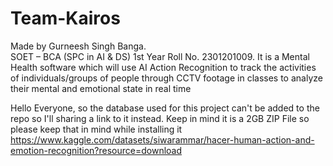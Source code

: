 # Team-Kairos
Made by Gurneesh Singh Banga.     
SOET – BCA (SPC in AI &amp; DS) 1st Year​  Roll No. 2301201009​. 
It is a Mental Health software which will use AI Action Recognition to track the activities of individuals/groups of people through CCTV footage 
in classes to analyze their mental and emotional state in real time

Hello Everyone, so the database used for this project can't be added to the repo so I'll sharing a link to it instead. 
Keep in mind it is a 2GB ZIP File so please keep that in mind while installing it
https://www.kaggle.com/datasets/siwarammar/hacer-human-action-and-emotion-recognition?resource=download

